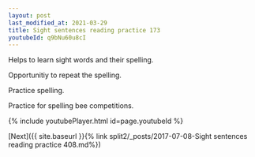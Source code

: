 ```yaml
---
layout: post
last_modified_at: 2021-03-29
title: Sight sentences reading practice 173
youtubeId: q9bNu60u8cI
---
```

 
 
Helps to learn sight words and their spelling.

Opportunitiy to repeat the spelling. 

Practice spelling. 
 
Practice for spelling bee competitions. 
 
{% include youtubePlayer.html id=page.youtubeId %}
 
 

[Next]({{ site.baseurl }}{% link  split2/_posts/2017-07-08-Sight sentences reading practice 408.md%})
 
